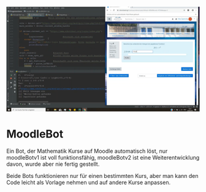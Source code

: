 ![alt text](https://github.com/maxspannring/moodleBots/blob/master/MoodleBot%20Screenshot.png "Screenshot")

# MoodleBot
Ein Bot, der Mathematik Kurse auf Moodle automatisch löst,
nur moodleBotv1 ist voll funktionsfähig, moodleBotv2 ist eine Weiterentwicklung davon, wurde aber nie fertig gestellt.

Beide Bots funktionieren nur für einen bestimmten Kurs, aber man kann den Code leicht als Vorlage nehmen und auf andere Kurse anpassen.
